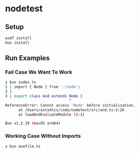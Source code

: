 # nodetest

## Setup

```sh
asdf install
bun install
```

## Run Examples

### Fail Case We Want To Work

```sh
❯ bun index.ts
1 | import { Node } from './node';
2 |
3 | export class And extends Node {
                             ^
ReferenceError: Cannot access 'Node' before initialization.
      at /Users/astathis/code/nodetest/src/and.ts:3:26
      at loadAndEvaluateModule (2:1)

Bun v1.2.19 (macOS arm64)
```

### Working Case Without Imports

```sh
❯ bun onefile.ts
```
